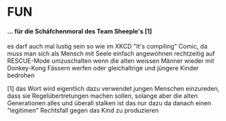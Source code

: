 # FUN

#### ... für die Schäfchenmoral des Team Sheeple's [1]
es darf auch mal lustig sein so wie im XKCD "It's compiling" Comic, da muss man sich als Mensch mit Seele einfach angewöhnen rechtzeitig auf RESCUE-Mode umzuschalten wenn die alten weissen Männer wieder mit Donkey-Kong Fässern werfen oder gleichaltrige und jüngere Kinder bedrohen


[1] das Wort wird eigentlich dazu verwendet jungen Menschen einzureden, dass sie Regelübertretungen machen sollen, solange aber die alten Generationen alles und überall stalken ist das nur dazu da danach einen "legitimen" Rechtsfall gegen das Kind zu produzieren
